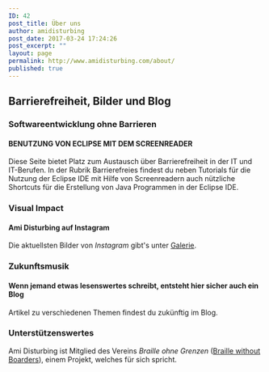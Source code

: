 ```yaml
---
ID: 42
post_title: Über uns
author: amidisturbing
post_date: 2017-03-24 17:24:26
post_excerpt: ""
layout: page
permalink: http://www.amidisturbing.com/about/
published: true
---
```

## Barrierefreiheit, Bilder und Blog

### Softwareentwicklung ohne Barrieren
#### BENUTZUNG VON ECLIPSE MIT DEM SCREENREADER
Diese Seite bietet Platz zum Austausch über Barrierefreiheit in der IT und IT-Berufen. In der Rubrik Barrierefreies findest du neben Tutorials für die Nutzung der Eclipse IDE mit Hilfe von Screenreadern auch nützliche Shortcuts für die Erstellung von Java Programmen in der Eclipse IDE.

### Visual Impact
#### Ami Disturbing auf Instagram
Die aktuellsten Bilder von *Instagram* gibt's unter [Galerie](http://www.amidisturbing.com/gallery/).

### Zukunftsmusik
#### Wenn jemand etwas lesenswertes schreibt, entsteht hier sicher auch ein Blog
Artikel zu verschiedenen Themen findest du zukünftig im Blog. 

### Unterstützenswertes
Ami Disturbing ist Mitglied des Vereins *Braille ohne Grenzen* ([Braille without Boarders](http://www.braillewithoutborders.org/)), einem Projekt, welches für sich spricht.